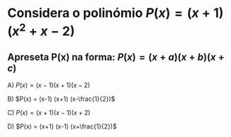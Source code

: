 # Considera o polinómio $P(x) = (x+1) (x^{2} + x-2)$ 

## Apreseta P(x) na forma: $P(x) = (x+a)(x+b)(x+c)$

A) $P(x) = (x-1) (x+1) (x-2)$

B) $P(x) = (x-1) (x+1) (x-\frac{1}{2})$

C) $P(x) = (x+1) (x-1) (x+2)$

D) $P(x) = (x+1) (x-1) (x+\frac{1}{2})$

